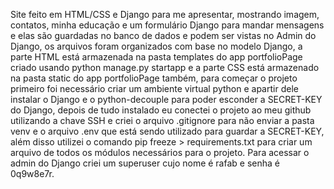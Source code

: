 Site feito em HTML/CSS e Django para me apresentar, mostrando imagem, contatos, minha educação e um formulário Django para mandar mensagens e elas são guardadas no banco de dados e podem ser vistas no Admin do Django, os arquivos foram organizados com base no modelo Django, a parte HTML está armazenada na pasta templates do app portfolioPage criado usando python manage.py startapp e a parte CSS está armazenado na pasta static do app portfolioPage também, para começar o projeto primeiro foi necessário criar um ambiente virtual python e apartir dele instalar o Django e o python-decouple para poder esconder a SECRET-KEY do Django, depois de tudo instalado eu conectei o projeto ao meu github utilizando a chave SSH e criei o arquivo .gitignore para não enviar a pasta venv e o arquivo .env que está sendo utilizado para guardar a SECRET-KEY, além disso utilizei o comando pip freeze > requirements.txt para criar um arquivo de todos os módulos necessários para o projeto. Para acessar o admin do Django criei um superuser cujo nome é rafab e senha é 0q9w8e7r.